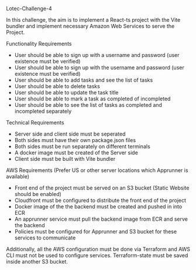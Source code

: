 Lotec-Challenge-4

In this challenge, the aim is to implement a React-ts project with the Vite bundler and implement necessary Amazon Web Services to serve the Project.

Functionality Requirements

- User should be able to sign up with a username and password (user existence must be verified)
- User should be able to sign up with the username and password (user existence must be verified)
- User should be able to add tasks and see the list of tasks
- User should be able to delete tasks
- User should be able to update the task title
- User should be able to mark a task as completed of incompleted
- User should be able to see the list of tasks as completed and incompleted separately

Technical Requirements

- Server side and client side must be seperated
- Both sides must have their own package.json files
- Both sides must be run separately on different terminals
- A docker image must be created of the Server side
- Client side must be built with Vite bundler

AWS Requirements (Prefer US or other server locations which Apprunner is available)
- Front end of the project must be served on an S3 bucket (Static Website should be enabled)
- Cloudfront must be configured to distribute the front end of the project
- Docker image of the the backend must be created and pushed in into ECR
- An apprunner service must pull the backend image from ECR and serve the backend
- Policies must be configured for Apprunner and S3 bucket for these services to communicate

Additionally, all the AWS configuration must be done via Terraform and AWS CLI must not be used to configure services. Terraform-state must be saved inside another S3 bucket.